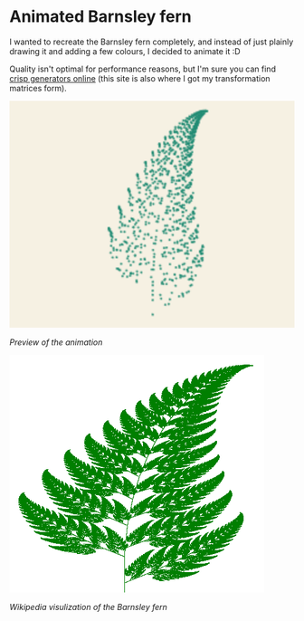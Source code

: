 # Animated Barnsley fern

I wanted to recreate the Barnsley fern completely, and instead of just plainly drawing it and adding a few colours, I decided to animate it :D

Quality isn't optimal for performance reasons, but I'm sure you can find [crisp generators online](https://www.chradams.co.uk/fern/maker.html) (this site is also where I got my transformation matrices form).

![Animation of the Barnsley fern](src/barnsley-fern-animated.gif)

*Preview of the animation*

![Barnsley fern form Wikipedia](src/barnsley-fern.png)

*Wikipedia visulization of the Barnsley fern*
